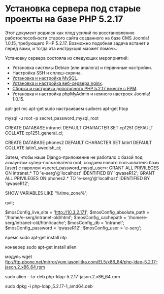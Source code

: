  # Установка сервера под старые проекты на базе PHP 5.2.17

Этот документ родился как плод усилий по восстановлению работоспособности старого сайта созданного на базе CMS Joomla! 1.0.15, требующего PHP 5.2.17. Возможно подобная задача встанет и перед вами, и тогда эта инструкция маожет помочь.

Установку сервера состояла из следующих мероприятий:

* Установка системы Debian (или аналога) и первичные настройки.
* Настройка SSH и сплеш-скрина.
* [Установка и настройка MySQL](install-and-adjust-MySQL-fоr-php-5.2.17.md).
* [Установка и настройка веб-сервера nginx](install-and-adjust-nginx-fоr-php-5.2.17.md).
* [Сборка и настройка допотопного PHP 5.2.17 вместе с FPM](make-php-5.2.17-for-debian-jessie.md).
* Установка и настройка phpMyAdmin и немного настроек Joomla! 1.0.15.




apt-get mc
apt-get sudo
настраиваем sudoers
apt-get htop




mysql -u root -p secret_password_mysql_root

CREATE DATABASE intranet DEFAULT CHARACTER SET cp1251 DEFAULT COLLATE cp1251_general_ci;

CREATE DATABASE phones2 DEFAULT CHARACTER SET latin1 DEFAULT COLLATE latin1_swedish_ci;

Затем, чтобы наше Django-приложение не работало с базой под аккаунтом супер-пользователя root, создаем нового пользователя базы [user] с паролем «secret_password_mysql_user»:
GRANT ALL PRIVILEGES ON intranet.* TO 'e-serg'@'localhost' IDENTIFIED BY 'qwaseR12';
GRANT ALL PRIVILEGES ON phones2.* TO 'e-serg'@'localhost' IDENTIFIED BY 'qwaseR12';

SHOW VARIABLES LIKE '%time_zone%';

quit;




$mosConfig_live_site = 'http://10.3.2.171';
$mosConfig_absolute_path = '/home/e-serg/intranet-old/html';
$mosConfig_cachepath = '/home/e-serg/intranet-old/html/cache';
$mosConfig_db = 'intranet';
$mosConfig_password = 'qwaseR12';
$mosConfig_user = 'e-serg';


время
sudo apt-get install ntp

конверер
sudo apt-get install alien

модуль
wget ftp://ftp.pbone.net/mirror/yum.jasonlitka.com/EL5/x86_64/php-ldap-5.2.17-jason.2.x86_64.rpm

sudo alien --to-deb php-ldap-5.2.17-jason.2.x86_64.rpm

sudo dpkg -i php-ldap_5.2.17-1_amd64.deb